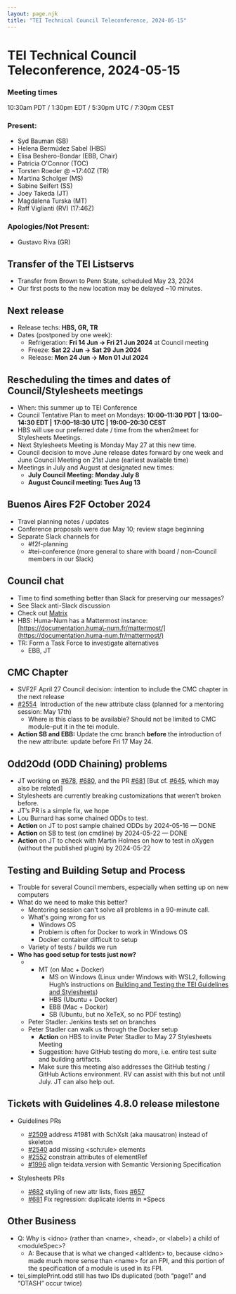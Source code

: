 ```yaml
---
layout: page.njk
title: "TEI Technical Council Teleconference, 2024-05-15"
---
```

# TEI Technical Council Teleconference, 2024-05-15
### Meeting times


10:30am PDT / 1:30pm EDT / 5:30pm UTC / 7:30pm CEST
### Present:


* Syd Bauman (SB)
* Helena Bermúdez Sabel (HBS)
* Elisa Beshero\-Bondar (EBB, Chair)
* Patricia O'Connor (TOC)
* Torsten Roeder @ \~17:40Z (TR)
* Martina Scholger (MS)
* Sabine Seifert (SS)
* Joey Takeda (JT)
* Magdalena Turska (MT)
* Raff Viglianti (RV) (17:46Z)


### Apologies/Not Present:


* Gustavo Riva (GR)


Transfer of the TEI Listservs
-----------------------------


* Transfer from Brown to Penn State, scheduled May 23, 2024
* Our first posts to the new location may be delayed \~10 minutes.


Next release
------------


* Release techs: **HBS, GR, TR**
* Dates (postponed by one week):
	+ Refrigeration: **Fri 14 Jun → Fri 21 Jun 2024** at Council meeting
	+ Freeze: **Sat 22 Jun → Sat 29 Jun 2024**
	+ Release: **Mon 24 Jun → Mon 01 Jul 2024**


Rescheduling the times and dates of Council/Stylesheets meetings
----------------------------------------------------------------


* When: this summer up to TEI Conference
* Council Tentative Plan to meet on Mondays: **10:00–11:30 PDT \|** **13:00–14:30 EDT \|** **17:00–18:30 UTC \|** **19:00–20:30 CEST**
* HBS will use our preferred date / time from the when2meet for Stylesheets Meetings.
* Next Stylesheets Meeting is Monday May 27 at this new time.
* Council decision to move June release dates forward by one week and June Council Meeting on 21st June (earliest available time)
* Meetings in July and August at designated new times:
	+ **July Council Meeting: Monday July 8**
	+ **August Council meeting: Tues Aug 13**


Buenos Aires F2F October 2024
-----------------------------


* Travel planning notes / updates
* Conference proposals were due May 10; review stage beginning
* Separate Slack channels for
	+ \#f2f\-planning
	+ \#tei\-conference (more general to share with board / non\-Council members in our Slack)


Council chat
------------


* Time to find something better than Slack for preserving our messages?
* See Slack anti\-Slack discussion
* Check out [Matrix](https://matrix.org/)
* HBS: Huma\-Num has a Mattermost instance: [https://documentation.huma\-num.fr/mattermost/](https://documentation.huma-num.fr/mattermost/)
* TR: Form a Task Force to investigate alternatives
	+ EBB, JT


CMC Chapter
-----------


* SVF2F April 27 Council decision: intention to include the CMC chapter in the next release
* [\#2554](https://github.com/TEIC/TEI/issues/2554)  Introduction of the new attribute class (planned for a mentoring session: May 17th)
	+ Where is this class to be available? Should not be limited to CMC module–put it in the tei module.
* **Action SB and EBB:** Update the cmc branch **before** the introduction of the new attribute: update before Fri 17 May 24\.


Odd2Odd (ODD Chaining) problems
-------------------------------


* JT working on [\#678](https://github.com/TEIC/Stylesheets/issues/678), [\#680](https://github.com/TEIC/Stylesheets/issues/680), and the PR [\#681](https://github.com/TEIC/Stylesheets/pull/681) \[But cf. [\#645](https://github.com/TEIC/Stylesheets/issues/645), which may also be related]
* Stylesheets are currently breaking customizations that weren’t broken before.
* JT’s PR is a simple fix, we hope
* Lou Burnard has some chained ODDs to test.
* **Action** on JT to post sample chained ODDs by 2024\-05\-16 — DONE
* **Action** on SB to test (on cmdline) by 2024\-05\-22 — DONE
* **Action** on JT to check with Martin Holmes on how to test in oXygen (without the published plugin) by 2024\-05\-22


Testing and Building Setup and Process
--------------------------------------


* Trouble for several Council members, especially when setting up on new computers
* What do we need to make this better?
	+ Mentoring session can't solve all problems in a 90\-minute call.
	+ What's going wrong for us
		- Windows OS
		- Problem is often for Docker to work in Windows OS
		- Docker container difficult to setup
	+ Variety of tests / builds we run
* **Who has good setup for tests just now?**
	+ - MT (on Mac \+ Docker)
		- MS on Windows (Linux under Windows with WSL2, following Hugh’s instructions on [Building and Testing the TEI Guidelines and Stylesheets](https://teic.github.io/Documentation/TCW/testing_and_building.html))
		- HBS (Ubuntu \+ Docker)
		- EBB (Mac \+ Docker)
		- SB (Ubuntu, but no XeTeX, so no PDF testing)
	+ Peter Stadler: Jenkins tests set on branches
	+ Peter Stadler can walk us through the Docker setup
		- **Action** on HBS to invite Peter Stadler to May 27 Stylesheets Meeting
		- Suggestion: have GitHub testing do more, i.e. entire test suite and building artifacts.
		- Make sure this meeting also addresses the GitHub testing / GitHub Actions environment. RV can assist with this but not until July. JT can also help out.


Tickets with Guidelines 4\.8\.0 release milestone
-------------------------------------------------


* Guidelines PRs
	+ [\#2509](https://github.com/TEIC/TEI/pull/2509) address \#1981 with SchXslt (aka mausatron) instead of skeleton
	+ [\#2540](https://github.com/TEIC/TEI/pull/2540) add missing \<sch:rule\> elements
	+ [\#2552](https://github.com/TEIC/TEI/pull/2552) constrain attributes of elementRef
	+ [\#1996](https://github.com/TEIC/TEI/pull/1996) align teidata.version with Semantic Versioning Specification


* Stylesheets PRs
	+ [\#682](https://github.com/TEIC/Stylesheets/pull/682) styling of new attr lists, fixes [\#657](https://github.com/TEIC/Stylesheets/issues/657)
	+ [\#681](https://github.com/TEIC/Stylesheets/pull/681) Fix regression: duplicate idents in \*Specs


Other Business
--------------


* Q: Why is \<idno\> (rather than \<name\>, \<head\>, or \<label\>) a child of \<moduleSpec\>?
	+ A: Because that is what we changed \<altIdent\> to, because \<idno\> made much more sense than \<name\> for an FPI, and this portion of the specification of a module is used in its FPI.
* tei\_simplePrint.odd still has two IDs duplicated (both “page1” and “OTASH” occur twice)
